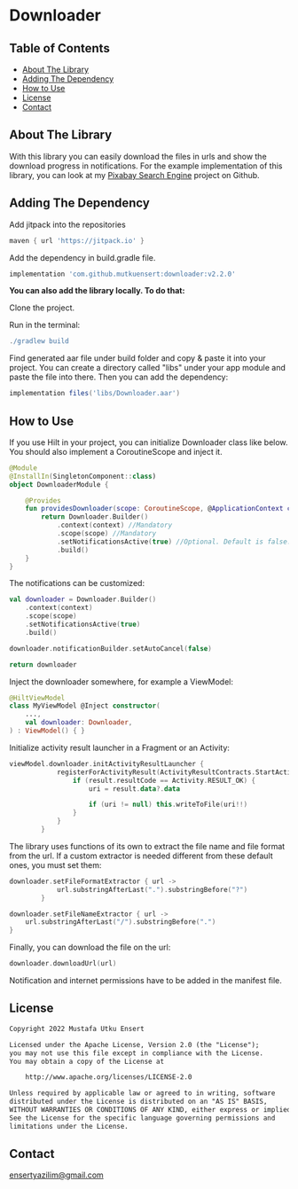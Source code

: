 # Downloader

## Table of Contents
* [About The Library](#about-the-library)
* [Adding The Dependency](#adding-the-dependency)
* [How to Use](#how-to-use)
* [License](#license)
* [Contact](#contact)

## About The Library
With this library you can easily download the files in urls and show the download progress in notifications.
For the example implementation of this library, you can look at my [Pixabay Search Engine](https://github.com/mutkuensert/Pixabay-Search-Engine) project on Github.

## Adding The Dependency
Add jitpack into the repositories

```gradle
maven { url 'https://jitpack.io' }
```

Add the dependency in build.gradle file.
```gradle
implementation 'com.github.mutkuensert:downloader:v2.2.0'
```

**You can also add the library locally. To do that:**

Clone the project.

Run in the terminal:
```gradle
./gradlew build
```
Find generated aar file under build folder and copy & paste it into your project. You can create a directory called "libs" under your app module and paste the file into there.
Then you can add the dependency:

```gradle
implementation files('libs/Downloader.aar')
```

## How to Use
If you use Hilt in your project, you can initialize Downloader class like below. You should also implement a CoroutineScope and inject it.

```kotlin
@Module
@InstallIn(SingletonComponent::class)
object DownloaderModule {

    @Provides
    fun providesDownloader(scope: CoroutineScope, @ApplicationContext context: Context): Downloader {
        return Downloader.Builder()
            .context(context) //Mandatory
            .scope(scope) //Mandatory
            .setNotificationsActive(true) //Optional. Default is false.
            .build()
    }
}
```
The notifications can be customized:
```kotlin
val downloader = Downloader.Builder()
    .context(context)
    .scope(scope)
    .setNotificationsActive(true)
    .build()

downloader.notificationBuilder.setAutoCancel(false)

return downloader
```

Inject the downloader somewhere, for example a ViewModel:
```kotlin
@HiltViewModel
class MyViewModel @Inject constructor(
    ...,
    val downloader: Downloader,
) : ViewModel() { }
```
Initialize activity result launcher in a Fragment or an Activity:
```kotlin
viewModel.downloader.initActivityResultLauncher {
            registerForActivityResult(ActivityResultContracts.StartActivityForResult()) { result ->
                if (result.resultCode == Activity.RESULT_OK) {
                    uri = result.data?.data

                    if (uri != null) this.writeToFile(uri!!)
                }
            }
        }
```

The library uses functions of its own to extract the file name and file format from the url.
If a custom extractor is needed different from these default ones, you must set them:
```kotlin
downloader.setFileFormatExtractor { url ->
            url.substringAfterLast(".").substringBefore("?")
        }
```

```kotlin
downloader.setFileNameExtractor { url ->
    url.substringAfterLast("/").substringBefore(".")
}
```

Finally, you can download the file on the url:
```kotlin
downloader.downloadUrl(url)
```

Notification and internet permissions have to be added in the manifest file.

## License
```xml
Copyright 2022 Mustafa Utku Ensert

Licensed under the Apache License, Version 2.0 (the "License");
you may not use this file except in compliance with the License.
You may obtain a copy of the License at

    http://www.apache.org/licenses/LICENSE-2.0

Unless required by applicable law or agreed to in writing, software
distributed under the License is distributed on an "AS IS" BASIS,
WITHOUT WARRANTIES OR CONDITIONS OF ANY KIND, either express or implied.
See the License for the specific language governing permissions and
limitations under the License.
```

## Contact
[ensertyazilim@gmail.com](#)
